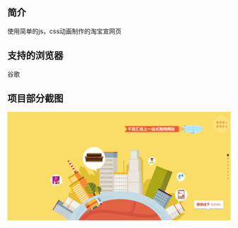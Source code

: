 ## 简介
使用简单的js，css动画制作的淘宝宣网页
## 支持的浏览器
谷歌
## 项目部分截图
![image](https://github.com/fanhualu/Project1/blob/master/project1.png)
